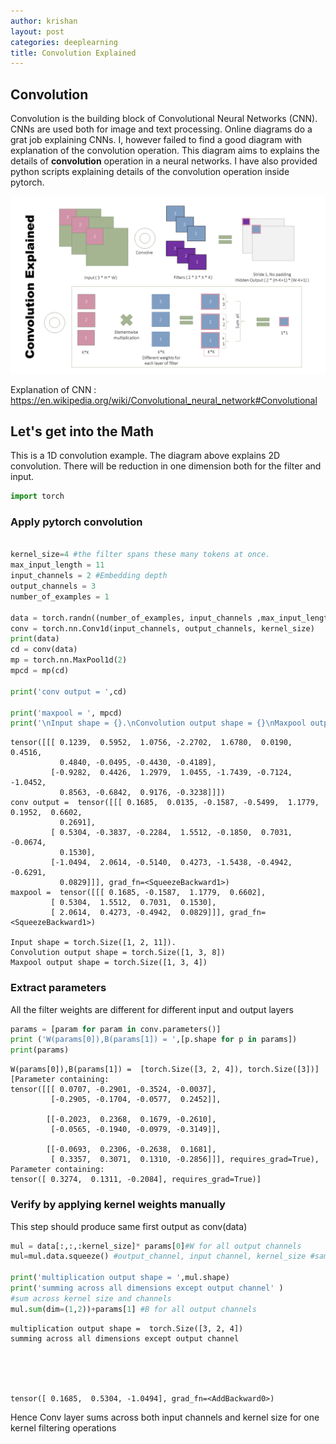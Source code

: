 ```yaml
---
author: krishan
layout: post
categories: deeplearning
title: Convolution Explained
---
```

## Convolution
Convolution is the building block of Convolutional Neural Networks (CNN). CNNs are used both for image and text processing. 
Online diagrams do a grat job explaining CNNs. I, however failed to find a good diagram with explanation of the convolution operation. This diagram aims to explains the details of **convolution** operation in a  neural networks. I have also provided python scripts explaining details of the convolution operation inside pytorch.  

![Convolution explained](/assets/convolution/convolution.png)


Explanation of CNN : https://en.wikipedia.org/wiki/Convolutional_neural_network#Convolutional

## Let's get into the Math

This is a 1D convolution example. The diagram above explains 2D convolution. There will be reduction in one dimension both for the filter and input.

```python
import torch
```

### Apply pytorch convolution


```python

kernel_size=4 #the filter spans these many tokens at once.
max_input_length = 11
input_channels = 2 #Embedding depth
output_channels = 3
number_of_examples = 1

data = torch.randn((number_of_examples, input_channels ,max_input_length))
conv = torch.nn.Conv1d(input_channels, output_channels, kernel_size)
print(data)
cd = conv(data)
mp = torch.nn.MaxPool1d(2)
mpcd = mp(cd)

print('conv output = ',cd)

print('maxpool = ', mpcd)
print('\nInput shape = {}.\nConvolution output shape = {}\nMaxpool output shape = {}'.format(data.shape, cd.shape, mpcd.shape))
```

    tensor([[[ 0.1239,  0.5952,  1.0756, -2.2702,  1.6780,  0.0190,  0.4516,
               0.4840, -0.0495, -0.4430, -0.4189],
             [-0.9282,  0.4426,  1.2979,  1.0455, -1.7439, -0.7124, -1.0452,
               0.8563, -0.6842,  0.9176, -0.3238]]])
    conv output =  tensor([[[ 0.1685,  0.0135, -0.1587, -0.5499,  1.1779,  0.1952,  0.6602,
               0.2691],
             [ 0.5304, -0.3837, -0.2284,  1.5512, -0.1850,  0.7031, -0.0674,
               0.1530],
             [-1.0494,  2.0614, -0.5140,  0.4273, -1.5438, -0.4942, -0.6291,
               0.0829]]], grad_fn=<SqueezeBackward1>)
    maxpool =  tensor([[[ 0.1685, -0.1587,  1.1779,  0.6602],
             [ 0.5304,  1.5512,  0.7031,  0.1530],
             [ 2.0614,  0.4273, -0.4942,  0.0829]]], grad_fn=<SqueezeBackward1>)
    
    Input shape = torch.Size([1, 2, 11]).
    Convolution output shape = torch.Size([1, 3, 8])
    Maxpool output shape = torch.Size([1, 3, 4])
    

### Extract parameters
All the filter weights are different for different input and output layers

```python
params = [param for param in conv.parameters()]
print ('W(params[0]),B(params[1]) = ',[p.shape for p in params])
print(params)
```

    W(params[0]),B(params[1]) =  [torch.Size([3, 2, 4]), torch.Size([3])]
    [Parameter containing:
    tensor([[[ 0.0707, -0.2901, -0.3524, -0.0037],
             [-0.2905, -0.1704, -0.0577,  0.2452]],
    
            [[-0.2023,  0.2368,  0.1679, -0.2610],
             [-0.0565, -0.1940, -0.0979, -0.3149]],
    
            [[-0.0693,  0.2306, -0.2638,  0.1681],
             [ 0.3357,  0.3071,  0.1310, -0.2856]]], requires_grad=True), Parameter containing:
    tensor([ 0.3274,  0.1311, -0.2084], requires_grad=True)]
    

### Verify by applying kernel weights manually
This step should produce same first output as conv(data)


```python
mul = data[:,:,:kernel_size]* params[0]#W for all output channels
mul=mul.data.squeeze() #output_channel, input channel, kernel_size #same as params

print('multiplication output shape = ',mul.shape)
print('summing across all dimensions except output channel' )
#sum across kernel size and channels 
mul.sum(dim=(1,2))+params[1] #B for all output channels
```

    multiplication output shape =  torch.Size([3, 2, 4])
    summing across all dimensions except output channel
    




    tensor([ 0.1685,  0.5304, -1.0494], grad_fn=<AddBackward0>)



Hence Conv layer sums across both input channels and kernel size for one kernel filtering operations


